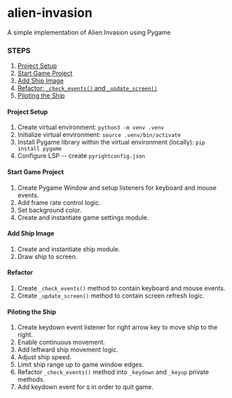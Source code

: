 # alien-invasion
A simple implementation of Alien Invasion using Pygame

### STEPS
1. [Project Setup](#project-setup)
2. [Start Game Project](#start-project)
3. [Add Ship Image](#add-ship-image)
4. [Refactor: `_check_events()` and `_update_screen()`](#refactor)
5. [Piloting the Ship](#pilot-ship)

#### Project Setup
1. Create virtual environment: `python3 -m venv .venv`
2. Initialize virtual environment: `source .venv/bin/activate`
3. Install Pygame library within the virtual environment (locally): `pip install pygame`
4. Configure LSP -- create `pyrightconfig.json`

#### Start Game Project
1. Create Pygame Window and setup listeners for keyboard and mouse events.
2. Add frame rate control logic.
3. Set background color.
4. Create and instantiate game settings module.

#### Add Ship Image
1. Create and instantiate ship module.
2. Draw ship to screen.

#### Refactor
1. Create `_check_events()` method to contain keyboard and mouse events.
2. Create `_update_screen()` method to contain screen refresh logic.

#### Piloting the Ship
1. Create keydown event listener for right arrow key to move ship to the right.
2. Enable continuous movement.
3. Add leftward ship movement logic.
4. Adjust ship speed.
5. Limit ship range up to game window edges.
6. Refactor `_check_events()` method into `_keydown` and `_keyup` private methods.
7. Add keydown event for `Q` in order to quit game.
